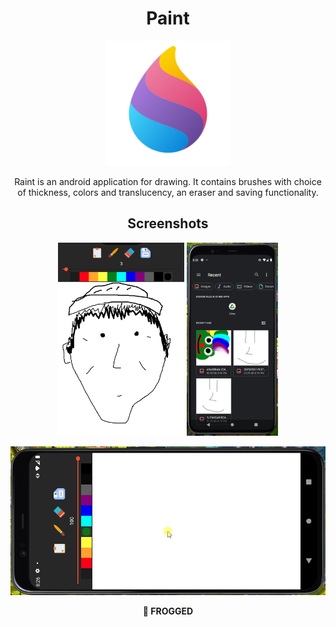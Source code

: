 <div align="center">
	<h1>Paint</h1>
  	<img src="app/src/main/res/mipmap-hdpi/ic_launcher.png" alt="Logo" width="200"/>

Raint is an android application for drawing. It contains brushes with choice of thickness, colors and translucency, an eraser and saving functionality. 

<h2>Screenshots</h2>

<p float="left">
  <img src="/sus.jpg" width="40%" />
  <img src="/saved.png" width="29%" /> 
</p>

![](app/src/main/res/drawable-v24/frog.gif) 
	
<b> 🐸 FROGGED </b>
